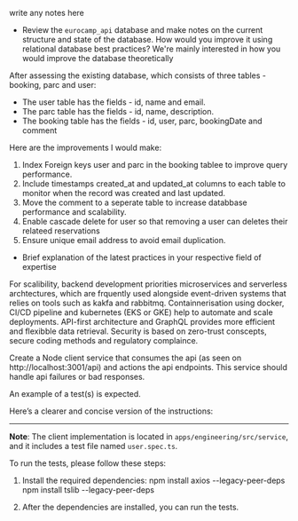 write any notes here

- Review the `eurocamp_api` database and make notes on the current structure and state of the database. How would you improve it using relational database best practices? We're mainly interested in how you would improve the database theoretically

After assessing the existing database, which consists of three tables - booking, parc and user:

- The user table has the fields - id, name and email.
-  The parc table has the fields - id, name, description.
-  The booking table has the fields - id, user, parc, bookingDate and comment
  

Here are the improvements I would make:

1. Index Foreign keys user and parc in the booking tablee to improve query performance.
2. Include timestamps created_at and updated_at columns to each table to monitor when the record was created and last updated.
3. Move the comment to a seperate table to increase databbase performance and scalability.
4. Enable cascade delete for user so that removing a user can deletes their relateed reservations
5. Ensure unique email address to avoid email duplication.

- Brief explanation of the latest practices in your respective field of expertise

For scalibility, backend development priorities microservices and serverless archtectures, which are frquently  used alongside event-driven systems that relies on tools such as kakfa and rabbitmq.
Containnerisation using docker, CI/CD pipeline and kubernetes (EKS or GKE) help to automate and scale deployments. API-first architecture and GraphQL provides more efficient and flexibble data retrieval.
Security is based on zero-trust conscepts, secure coding methods and regulatory complaince.


Create a Node client service that consumes the api (as seen on http://localhost:3001/api) and actions the api endpoints. This service should handle api failures or bad responses. 

An example of a test(s) is expected.

Here’s a clearer and concise version of the instructions:

---

**Note**: The client implementation is located in `apps/engineering/src/service`, and it includes a test file named `user.spec.ts`.

To run the tests, please follow these steps:

1. Install the required dependencies:
   npm install axios --legacy-peer-deps
   npm install tslib --legacy-peer-deps
   

2. After the dependencies are installed, you can run the tests.